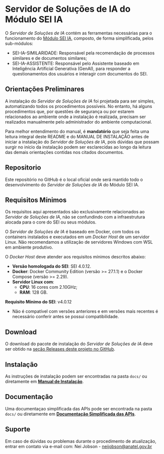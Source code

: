 # Servidor de Soluções de IA do Módulo SEI IA 

O *Servidor de Soluções de IA* contém as ferramentas necessárias para o funcionamento do [Módulo SEI IA](https://github.com/anatelgovbr/mod-sei-ia), composto, de forma simplificada, pelos sub-módulos:
- SEI-IA-SIMILARIDADE: Responsável pela recomendação de processos similares e de documentos similares;
- SEI-IA-ASSISTENTE: Responsável pelo Assistente baseado em Inteligência Artificial Generativa (GenAI), para responder a questionamentos dos usuários e interagir com documentos do SEI.

## Orientações Preliminares

A instalação do *Servidor de Soluções de IA* foi projetada para ser simples, automatizando todos os procedimentos possíveis. No entanto, há alguns procedimentos que, por questões de segurança ou por estarem relacionados ao ambiente onde a instalação é realizada, precisam ser realizados manualmente pelo administrador do ambiente computacional. 

Para melhor entendimento do manual, é **mandatório** que seja feita uma leitura integral deste README e do MANUAL DE INSTALAÇÃO antes de iniciar a instalação do *Servidor de Soluções de IA*, pois dúvidas que possam surgir no início da instalação podem ser esclarecidas ao longo da leitura das demais orientações contidas nos citados documentos.

## Repositorio

Este repositório no GitHub é o local oficial onde será mantido todo o desenvolvimento do *Servidor de Soluções de IA* do Módulo SEI IA.

## Requisitos Mínimos

Os requisitos aqui apresentados são exclusivamente relacionados ao *Servidor de Soluções de IA*, não se confundindo com a infraestrutura alocada para o core do SEI ou seus módulos.

O *Servidor de Soluções de IA* é baseado em Docker, com todos os containers instalados e executados em um *Docker Host* de um servidor Linux. Não recomendamos a utilização de servidores Windows com WSL em ambiente produtivo.

O *Docker Host* deve atender aos requisitos mínimos descritos abaixo:
- **Versão homologada do SEI**: SEI 4.0.12.
- **Docker**: Docker Community Edition (versão >= 27.1.1) e o Docker Compose (versão >= 2.29).
- **Servidor Linux com**:
  - **CPU**: 16 cores com 2.10GHz;
  - **RAM**: 128 GB.

 **Requisito Mínimo do SEI**: v4.0.12
  - Não é compatível com versões anteriores e em versões mais recentes é necessário conferir antes se possui compatibilidade.

## Download

O download do pacote de instalação do *Servidor de Soluções de IA* deve ser obtido na [seção Releases deste projeto no GitHub](https://github.com/anatelgovbr/sei-ia/releases).

## Instalação

As instruções de instalação podem ser encontradas na pasta `docs/` ou diretamente em **[Manual de Instalação](docs/INSTALL.md)**.

## Documentação

Uma documentaçao simplificada das APIs pode ser encontrada na pasta `docs/` ou diretamente em **[Documentação Simplificada das APIs](docs/API_MANUAL.md)**.

## Suporte

Em caso de dúvidas ou problemas durante o procedimento de atualização, entrar em contato via e-mail com: Nei Jobson - neijobson@anatel.gov.br
